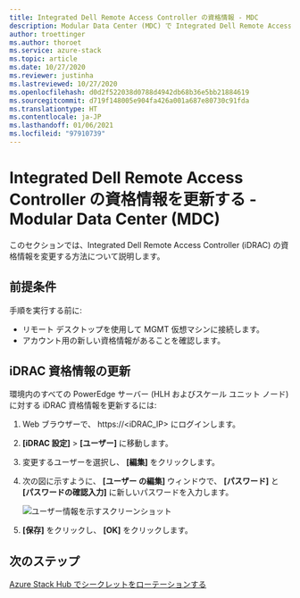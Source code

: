 ```yaml
---
title: Integrated Dell Remote Access Controller の資格情報 - MDC
description: Modular Data Center (MDC) で Integrated Dell Remote Access Controller (iDRAC) の資格情報を更新する方法について説明します。
author: troettinger
ms.author: thoroet
ms.service: azure-stack
ms.topic: article
ms.date: 10/27/2020
ms.reviewer: justinha
ms.lastreviewed: 10/27/2020
ms.openlocfilehash: d0d2f522038d0788d4942db68b36e5bb21884619
ms.sourcegitcommit: d719f148005e904fa426a001a687e80730c91fda
ms.translationtype: HT
ms.contentlocale: ja-JP
ms.lasthandoff: 01/06/2021
ms.locfileid: "97910739"
---
```

# <a name="update-credentials-for-the-integrated-dell-remote-access-controller---modular-data-center-mdc"></a>Integrated Dell Remote Access Controller の資格情報を更新する - Modular Data Center (MDC)

このセクションでは、Integrated Dell Remote Access Controller (iDRAC) の資格情報を変更する方法について説明します。 

## <a name="prerequisites"></a>前提条件

手順を実行する前に: 

- リモート デスクトップを使用して MGMT 仮想マシンに接続します。 
- アカウント用の新しい資格情報があることを確認します。 
 
## <a name="update-the-idrac-credentials"></a>iDRAC 資格情報の更新

環境内のすべての PowerEdge サーバー (HLH およびスケール ユニット ノード) に対する iDRAC 資格情報を更新するには:

1. Web ブラウザーで、 https://<iDRAC_IP> にログインします。 
1. **[iDRAC 設定]**  >  **[ユーザー]** に移動します。 
1. 変更するユーザーを選択し、 **[編集]** をクリックします。 
1. 次の図に示すように、 **[ユーザー の編集]** ウィンドウで、 **[パスワード]** と **[パスワードの確認入力]** に新しいパスワードを入力します。 

   ![ユーザー情報を示すスクリーンショット](../operator/media/idrac-credentials/enter-user.png)

1. **[保存]** をクリックし、 **[OK]** をクリックします。 

## <a name="next-steps"></a>次のステップ

[Azure Stack Hub でシークレットをローテーションする](../../operator/azure-stack-rotate-secrets.md)